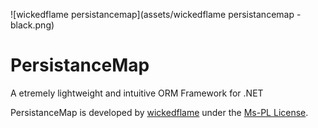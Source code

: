 ![wickedflame persistancemap](assets/wickedflame persistancemap - black.png)

PersistanceMap
==============

A etremely lightweight and intuitive ORM Framework for .NET 


PersistanceMap is developed by [wickedflame](http://wicked-flame.blogspot.ch/) under the [Ms-PL License](License.txt).
